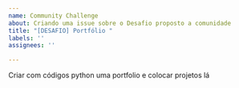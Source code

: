 ```yaml
---
name: Community Challenge
about: Criando uma issue sobre o Desafio proposto a comunidade
title: "[DESAFIO] Portfólio "
labels: ''
assignees: ''

---
```


Criar com códigos python uma portfolio e colocar projetos lá
